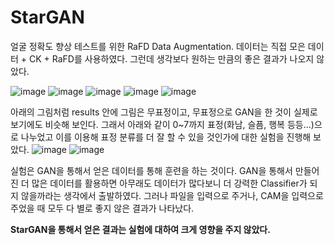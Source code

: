 # StarGAN
얼굴 정확도 향상 테스트를 위한 RaFD Data Augmentation.
데이터는 직접 모은 데이터 + CK + RaFD를 사용하였다.
그런데 생각보다 원하는 만큼의 좋은 결과가 나오지 않았다.

![image](https://user-images.githubusercontent.com/14813279/71571971-69ab4000-2b20-11ea-980a-3ff6a35b486c.png)
![image](https://user-images.githubusercontent.com/14813279/71571978-7039b780-2b20-11ea-8a64-63bcb89514ec.png)
![image](https://user-images.githubusercontent.com/14813279/71571983-75970200-2b20-11ea-9ff4-365229a3ab44.png)
![image](https://user-images.githubusercontent.com/14813279/71571991-7c257980-2b20-11ea-966a-8eb363b4faa5.png)
![image](https://user-images.githubusercontent.com/14813279/71572005-847db480-2b20-11ea-9868-5d83aeb3d1f1.png)

아래의 그림처럼 results 안에 그림은 무표정이고, 무표정으로 GAN을 한 것이 실제로 보기에도 비슷해 보인다. 그래서 아래와 같이 0~7까지 표정(화남, 슬픔, 행복 등등...)으로 나누었고 이를 이용해 표정 분류를 더 잘 할 수 있을 것인가에 대한 실험을 진행해 보았다.
![image](https://user-images.githubusercontent.com/14813279/71572438-7a5cb580-2b22-11ea-87bb-0aedfa4e7683.png)
![image](https://user-images.githubusercontent.com/14813279/71572445-85afe100-2b22-11ea-98aa-2ca9417cb41b.png)

실험은 GAN을 통해서 얻은 데이터를 통해 훈련을 하는 것이다. GAN을 통해서 만들어진 더 많은 데이터를 활용하면 아무래도 데이터가 많다보니 더 강력한 Classifier가 되지 않을까라는 생각에서 출발하였다. 그러나 파일을 입력으로 주거나, CAM을 입력으로 주었을 때 모두 다 별로 좋지 않은 결과가 나타났다.

**StarGAN을 통해서 얻은 결과는 실험에 대하여 크게 영향을 주지 않았다.**
